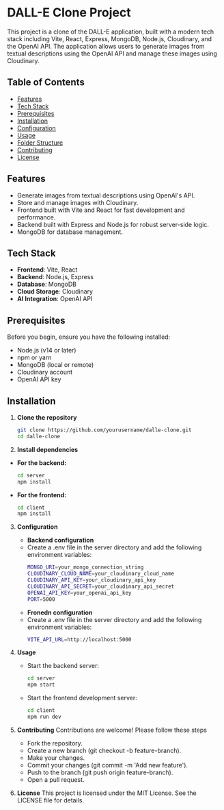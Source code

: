# DALL-E Clone Project

This project is a clone of the DALL-E application, built with a modern tech stack including Vite, React, Express, MongoDB, Node.js, Cloudinary, and the OpenAI API. The application allows users to generate images from textual descriptions using the OpenAI API and manage these images using Cloudinary.

## Table of Contents

- [Features](#features)
- [Tech Stack](#tech-stack)
- [Prerequisites](#prerequisites)
- [Installation](#installation)
- [Configuration](#configuration)
- [Usage](#usage)
- [Folder Structure](#folder-structure)
- [Contributing](#contributing)
- [License](#license)

## Features

- Generate images from textual descriptions using OpenAI's API.
- Store and manage images with Cloudinary.
- Frontend built with Vite and React for fast development and performance.
- Backend built with Express and Node.js for robust server-side logic.
- MongoDB for database management.

## Tech Stack

- **Frontend**: Vite, React
- **Backend**: Node.js, Express
- **Database**: MongoDB
- **Cloud Storage**: Cloudinary
- **AI Integration**: OpenAI API

## Prerequisites

Before you begin, ensure you have the following installed:

- Node.js (v14 or later)
- npm or yarn
- MongoDB (local or remote)
- Cloudinary account
- OpenAI API key

## Installation

1. **Clone the repository**

   ```sh
   git clone https://github.com/yourusername/dalle-clone.git
   cd dalle-clone

2. **Install dependencies**
  - **For the backend:**
    ```sh
    cd server
    npm install
  - **For the frontend:**
    ```sh
    cd client
    npm install
    
3. **Configuration**
   - **Backend configuration**
   - Create a .env file in the server directory and add the following environment variables:
     ```sh
     MONGO_URI=your_mongo_connection_string
     CLOUDINARY_CLOUD_NAME=your_cloudinary_cloud_name
     CLOUDINARY_API_KEY=your_cloudinary_api_key
     CLOUDINARY_API_SECRET=your_cloudinary_api_secret
     OPENAI_API_KEY=your_openai_api_key
     PORT=5000

   - **Fronedn configuration**
   - Create a .env file in the server directory and add the following environment variables:
     ```sh
     VITE_API_URL=http://localhost:5000
4. **Usage**
   - Start the backend server:
     ```sh
     cd server
     npm start
   - Start the frontend development server:
     ```sh
     cd client
     npm run dev

5. **Contributing**
   Contributions are welcome! Please follow these steps
   - Fork the repository.
   - Create a new branch (git checkout -b feature-branch).
   - Make your changes.
   - Commit your changes (git commit -m 'Add new feature').
   - Push to the branch (git push origin feature-branch).
   - Open a pull request.

6. **License**
    This project is licensed under the MIT License. See the LICENSE file for details.

     

